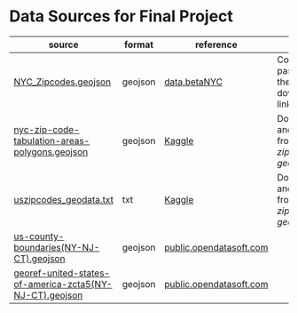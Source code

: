 # Data Sources for Final Project

| source | format | reference | notes |
| ------------------- | ------- | -------------- | ------------------------------ |
| [NYC_Zipcodes.geojson](NYC_Zipcodes.geojson) | geojson | [data.betaNYC](https://data.beta.nyc/dataset/nyc-zip-code-tabulation-areas/resource/6df127b1-6d04-4bb7-b983-07402a2c3f90)| Copied and pasted from the download link                                                                                                                                                  |
| [nyc-zip-code-tabulation-areas-polygons.geojson](nyc-zip-code-tabulation-areas-polygons.geojson) | geojson | [Kaggle](https://www.kaggle.com/datasets/saidakbarp/nyc-zipcode-geodata?resource=download)                                                                                                                                              | Downloaded and unziped from _NYC zipcode geodata.zip_ |
| [uszipcodes_geodata.txt](uszipcodes_geodata.txt) | txt | [Kaggle](https://www.kaggle.com/datasets/saidakbarp/nyc-zipcode-geodata?resource=download)                                                                                                                                              | Downloaded and unziped from _NYC zipcode geodata.zip_ |
| [us-county-boundaries(NY-NJ-CT).geojson](us-county-boundaries(NY-NJ-CT).geojson) | geojson | [public.opendatasoft.com](https://public.opendatasoft.com/explore/dataset/us-county-boundaries/export/?disjunctive.statefp&disjunctive.countyfp&disjunctive.name&disjunctive.namelsad&disjunctive.stusab&disjunctive.state_name&sort=stusab&refine.stusab=NY&refine.stusab=CT&refine.stusab=NJ) | |
| [georef-united-states-of-america-zcta5(NY-NJ-CT).geojson](georef-united-states-of-america-zcta5(NY-NJ-CT).geojson) | geojson | [public.opendatasoft.com](https://public.opendatasoft.com/explore/dataset/georef-united-states-of-america-zcta5/export/?disjunctive.ste_code&disjunctive.ste_name&disjunctive.coty_code&disjunctive.coty_name&disjunctive.zcta5_code&disjunctive.zcta5_name&sort=year&refine.ste_name=New+York&refine.ste_name=New+Mexico&refine.ste_name=Connecticut&location=4,44.65302,-73.16895&basemap=jawg.light) | |